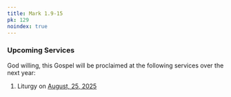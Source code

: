 ```yaml
---
title: Mark 1.9-15
pk: 129
noindex: true
---
```


### Upcoming Services

God willing, this Gospel will be proclaimed at the following services over the next year:


1. Liturgy on [August, 25, 2025](https://orthocal.info/readings/gregorian/2025/08/25/)
